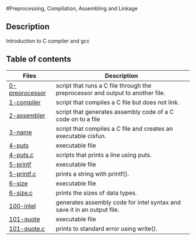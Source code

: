 #Preprocessing, Compilation, Assembling and Linkage

## Description
Introduction to C compiler and gcc

## Table of contents

Files | Description
----------- | -----------
[0-preprocessor](./0-preprocessor) | script that runs a C file through the preprocessor and output to another file.
[1-compiler](./1-compiler) | script that compiles a C file but does not link.
[2-assembler](./2-assembler) | script that generates assembly code of a C code on to a file
[3-name](./3-name) | script that compiles a C file and creates an executable cisfun.
[4-puts](./4-puts) | executable file
[4-puts.c](./4-puts.c) | scripts that prints a line using puts.
[5-printf](5-printf) | executable file
[5-printf.c](./5-printf.c) | prints a string with printf().
[6-size](./6-size) | executable file
[6-size.c](./6-size.c) | prints the sizes of data types.
[100-intel](./100-intel) | generates assembly code for intel syntax and save it in an output file.
[101-quote](./101-quote) | executable file
[101-quote.c](./101-quote.c) | prints to standard error using write().
